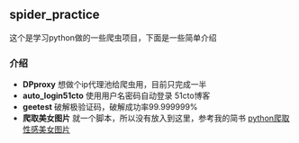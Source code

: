 ## spider_practice
   这个是学习python做的一些爬虫项目，下面是一些简单介绍
   
### 介绍
  - **DPproxy** 想做个ip代理池给爬虫用，目前只完成一半
  - **auto_login51cto**  使用用户名密码自动登录 51cto博客
  - **geetest**  破解极验证码，破解成功率99.999999%
  - **爬取美女图片**  就一个脚本，所以没有放入到这里，参考我的简书 [python爬取性感美女图片](http://www.jianshu.com/p/a9fe1a547b76)